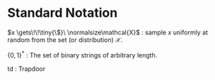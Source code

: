# Standard Notation

$x \gets\!\!\tiny{\$}\ \normalsize\mathcal{X}$
: sample $x$ uniformly at random from the set (or distribution) $\mathcal{X}$.

$\{0,1\}^*$
: The set of binary strings of arbitrary length.

$\mathsf{td}$
: Trapdoor